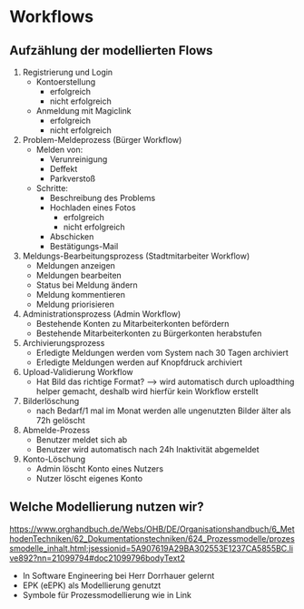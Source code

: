 # Workflows
## Aufzählung der modellierten Flows
1. Registrierung und Login
    - Kontoerstellung
        - erfolgreich
        - nicht erfolgreich
    - Anmeldung mit Magiclink
        - erfolgreich
        - nicht erfolgreich
2. Problem-Meldeprozess (Bürger Workflow)
    - Melden von:
        - Verunreinigung
        - Deffekt
        - Parkverstoß
    - Schritte:
        - Beschreibung des Problems
        - Hochladen eines Fotos
            - erfolgreich
            - nicht erfolgreich
        - Abschicken
        - Bestätigungs-Mail
3. Meldungs-Bearbeitungsprozess (Stadtmitarbeiter Workflow)
    - Meldungen anzeigen
    - Meldungen bearbeiten
    - Status bei Meldung ändern
    - Meldung kommentieren
    - Meldung priorisieren
4. Administrationsprozess (Admin Workflow)
    - Bestehende Konten zu Mitarbeiterkonten befördern
    - Bestehende Mitarbeiterkonten zu Bürgerkonten herabstufen
5. Archivierungsprozess
    - Erledigte Meldungen werden vom System nach 30 Tagen archiviert
    - Erledigte Meldungen werden auf Knopfdruck archiviert
6. Upload-Validierung Workflow
    - Hat Bild das richtige Format?
    --> wird automatisch durch uploadthing helper gemacht, deshalb wird hierfür kein Workflow erstellt
7. Bilderlöschung
    - nach Bedarf/1 mal im Monat werden alle ungenutzten Bilder älter als 72h gelöscht
8. Abmelde-Prozess
    - Benutzer meldet sich ab
    - Benutzer wird automatisch nach 24h Inaktivität abgemeldet
9. Konto-Löschung
    - Admin löscht Konto eines Nutzers
    - Nutzer löscht eigenes Konto

## Welche Modellierung nutzen wir?
https://www.orghandbuch.de/Webs/OHB/DE/Organisationshandbuch/6_MethodenTechniken/62_Dokumentationstechniken/624_Prozessmodelle/prozessmodelle_inhalt.html;jsessionid=5A907619A29BA302553E1237CA5855BC.live892?nn=21099794#doc21099796bodyText2

- In Software Engineering bei Herr Dorrhauer gelernt
- EPK (eEPK) als Modellierung genutzt
- Symbole für Prozessmodellierung wie in Link